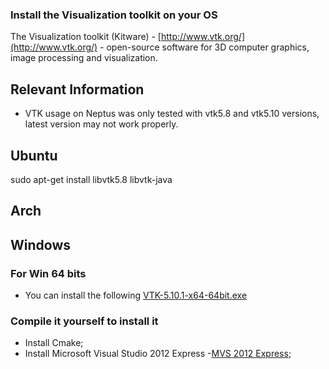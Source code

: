 ### Install the Visualization toolkit on your OS
The Visualization toolkit (Kitware) - [http://www.vtk.org/](http://www.vtk.org/) - open-source software for 3D computer graphics, image processing and visualization.

## Relevant Information
- VTK usage on Neptus was only tested with vtk5.8 and vtk5.10 versions, latest version may not work properly.

## Ubuntu

sudo apt-get install libvtk5.8 libvtk-java

## Arch


## Windows

### For Win 64 bits

 - You can install the following [VTK-5.10.1-x64-64bit.exe](https://drive.google.com/file/d/0ByeXezPbdIZjZmhZcjVLdVRtaHc/view?usp=sharing)

### Compile it yourself to install it
- Install Cmake;
- Install Microsoft Visual Studio 2012 Express -[MVS 2012 Express](http://www.microsoft.com/en-us/download/details.aspx?id=40787);